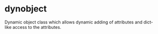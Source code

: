 # dynobject
Dynamic object class which allows dynamic adding of attributes and dict-like access to the attributes.
